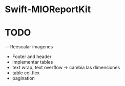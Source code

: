 # Swift-MIOReportKit

#  TODO
-- Reescalar imagenes
- Footer and header
- implementar tables
- text wrap, text overflow -> cambia las dimensiones
- table col.flex
- pagination
